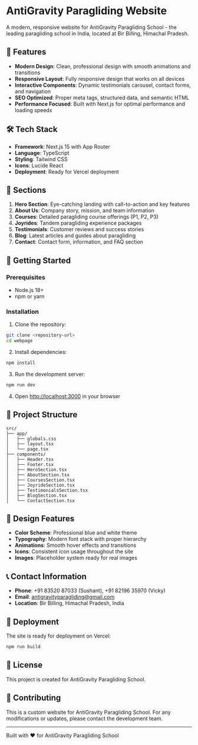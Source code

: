 # AntiGravity Paragliding Website

A modern, responsive website for AntiGravity Paragliding School - the leading paragliding school in India, located at Bir Billing, Himachal Pradesh.

## 🚀 Features

- **Modern Design**: Clean, professional design with smooth animations and transitions
- **Responsive Layout**: Fully responsive design that works on all devices
- **Interactive Components**: Dynamic testimonials carousel, contact forms, and navigation
- **SEO Optimized**: Proper meta tags, structured data, and semantic HTML
- **Performance Focused**: Built with Next.js for optimal performance and loading speeds

## 🛠️ Tech Stack

- **Framework**: Next.js 15 with App Router
- **Language**: TypeScript
- **Styling**: Tailwind CSS
- **Icons**: Lucide React
- **Deployment**: Ready for Vercel deployment

## 📱 Sections

1. **Hero Section**: Eye-catching landing with call-to-action and key features
2. **About Us**: Company story, mission, and team information
3. **Courses**: Detailed paragliding course offerings (P1, P2, P3)
4. **Joyrides**: Tandem paragliding experience packages
5. **Testimonials**: Customer reviews and success stories
6. **Blog**: Latest articles and guides about paragliding
7. **Contact**: Contact form, information, and FAQ section

## 🚀 Getting Started

### Prerequisites

- Node.js 18+
- npm or yarn

### Installation

1. Clone the repository:

```bash
git clone <repository-url>
cd webpage
```

2. Install dependencies:

```bash
npm install
```

3. Run the development server:

```bash
npm run dev
```

4. Open [http://localhost:3000](http://localhost:3000) in your browser

## 📁 Project Structure

```
src/
├── app/
│   ├── globals.css
│   ├── layout.tsx
│   └── page.tsx
├── components/
│   ├── Header.tsx
│   ├── Footer.tsx
│   ├── HeroSection.tsx
│   ├── AboutSection.tsx
│   ├── CoursesSection.tsx
│   ├── JoyrideSection.tsx
│   ├── TestimonialsSection.tsx
│   ├── BlogSection.tsx
│   └── ContactSection.tsx
```

## 🎨 Design Features

- **Color Scheme**: Professional blue and white theme
- **Typography**: Modern font stack with proper hierarchy
- **Animations**: Smooth hover effects and transitions
- **Icons**: Consistent icon usage throughout the site
- **Images**: Placeholder system ready for real images

## 📞 Contact Information

- **Phone**: +91 83520 87033 (Sushant), +91 82196 35970 (Vicky)
- **Email**: antigravityparagliding@gmail.com
- **Location**: Bir Billing, Himachal Pradesh, India

## 🚀 Deployment

The site is ready for deployment on Vercel:

```bash
npm run build

```

## 📝 License

This project is created for AntiGravity Paragliding School.

## 🤝 Contributing

This is a custom website for AntiGravity Paragliding School. For any modifications or updates, please contact the development team.

---

Built with ❤️ for AntiGravity Paragliding School
